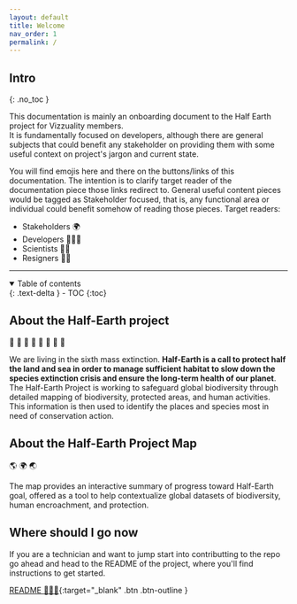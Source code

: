 ```yaml
---
layout: default
title: Welcome
nav_order: 1
permalink: /
---
```

## Intro  
{: .no_toc }

This documentation is mainly an onboarding document to the Half Earth project for Vizzuality members.  
It is fundamentally focused on developers, although there are general subjects that could benefit any stakeholder on providing them with some useful context on project's jargon and current state.

You will find emojis here and there on the buttons/links of this documentation. The intention is to clarify target reader of the documentation piece those links redirect to. General useful content pieces would be tagged as Stakeholder focused, that is, any functional area or individual could benefit somehow of reading those pieces.
Target readers:  
- Stakeholders 🌍
- Developers 👩🏽‍💻
- Scientists 🧑‍🔬
- Resigners 🧑‍🎨

______

<details open markdown="block">
  <summary>
    Table of contents
  </summary>
  {: .text-delta }
- TOC
{:toc}
</details>

## About the Half-Earth project   

🐡 🦎 🦉 🐍 🐋 🌲 🦧 🌵  

We are living in the sixth mass extinction. __Half-Earth is a call to protect half the land and sea in order to manage sufficient habitat to slow down the species extinction crisis and ensure the long-term health of our planet__. The Half-Earth Project is working to safeguard global biodiversity through detailed mapping of biodiversity, protected areas, and human activities. This information is then used to identify the places and species most in need of conservation action.


## About the Half-Earth Project Map   

🌎 🌍 🌏  

The map provides an interactive summary of progress toward Half-Earth goal, offered as a tool to help contextualize global datasets of biodiversity, human encroachment, and protection. 

## Where should I go now  

If you are a technician and want to jump start into contributting to the repo go ahead and head to the README of the project, where you'll find instructions to get started.  

[README 👩🏽‍💻](https://github.com/Vizzuality/half-earth-v3/blob/master/README.md){:target="_blank" .btn .btn-outline }

